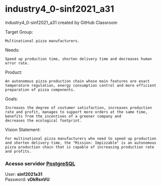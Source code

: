 # industry4_0-sinf2021_a31
industry4_0-sinf2021_a31 created by GitHub Classroom

Target Group:

    Multinational pizza manufacturers.

Needs:

    Speed up production time, shorten delivery time and decreases human error rate.

Product:

    An autonomous pizza production chain whose main features are exact temperature regulation, energy consumption control and more efficient preparation of pizza components.

Goals:

    Increases the degree of costumer satisfaction, increases production rate and profit, manages to support more orders at the same time, benefits from the incentives of a greener company and
    decreases the ecological footprint.

Vision Statement:

    For multinational pizza manufacturers who need to speed up production and shorten delivery time, the "Mission: Impizzable" is an autonomous pizza production chain that is capable of increasing production rate and profits.
    
### Acesso servidor [PostgreSQL](https://db.fe.up.pt/phppgadmin/)
User: **sinf2021a31**  
Password: **vDkRsnVU** 
